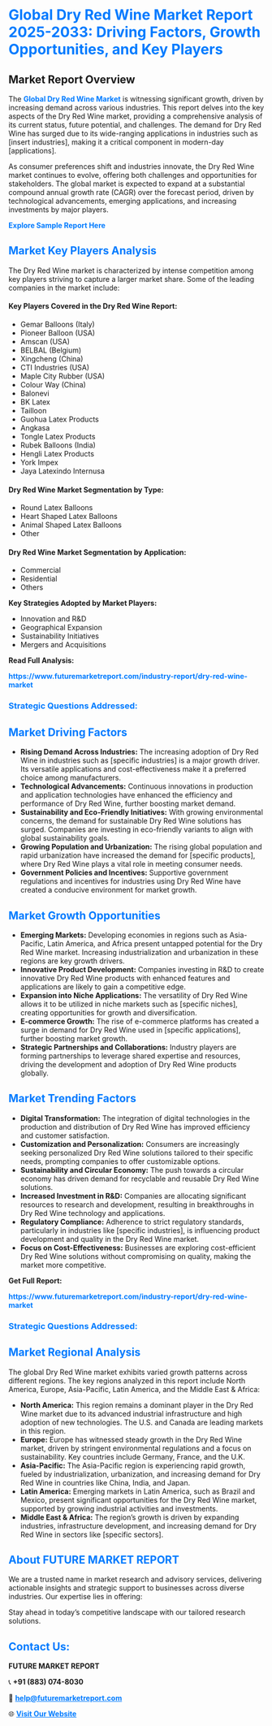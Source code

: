 <h1 style="color: #007BFF;">Global Dry Red Wine Market Report 2025-2033: Driving Factors, Growth Opportunities, and Key Players</h1>

<section id="overview">
<h2>Market Report Overview</h2>
<p>The <a href="https://www.futuremarketreport.com/industry-report/dry-red-wine-market" style="color: #007BFF; text-decoration: none;"><strong>Global Dry Red Wine Market</strong></a> is witnessing significant growth, driven by increasing demand across various industries. This report delves into the key aspects of the Dry Red Wine market, providing a comprehensive analysis of its current status, future potential, and challenges. The demand for Dry Red Wine has surged due to its wide-ranging applications in industries such as [insert industries], making it a critical component in modern-day [applications].</p>
<p>As consumer preferences shift and industries innovate, the Dry Red Wine market continues to evolve, offering both challenges and opportunities for stakeholders. The global market is expected to expand at a substantial compound annual growth rate (CAGR) over the forecast period, driven by technological advancements, emerging applications, and increasing investments by major players.</p>
</section>

<section id="overview">
<p><a href="https://www.futuremarketreport.com/request-sample/reportId=32078" style="color: #007BFF; text-decoration: none;"><strong>Explore Sample Report Here</strong></a></p>
</section>

<section id="key-players">
<h2 style="color: #007BFF;">Market Key Players Analysis</h2>
<p>The Dry Red Wine market is characterized by intense competition among key players striving to capture a larger market share. Some of the leading companies in the market include:</p>
<h4>Key Players Covered in the Dry Red Wine Report:</h4>
<ul><li>Gemar Balloons (Italy)</li><li>Pioneer Balloon (USA)</li><li>Amscan (USA)</li><li>BELBAL (Belgium)</li><li>Xingcheng (China)</li><li>CTI Industries (USA)</li><li>Maple City Rubber (USA)</li><li>Colour Way (China)</li><li>Balonevi</li><li>BK Latex</li><li>Tailloon</li><li>Guohua Latex Products</li><li>Angkasa</li><li>Tongle Latex Products</li><li>Rubek Balloons (India)</li><li>Hengli Latex Products</li><li>York Impex</li><li>Jaya Latexindo Internusa</li></ul>
<h4>Dry Red Wine Market Segmentation by Type:</h4>
<ul><li>Round Latex Balloons</li><li>Heart Shaped Latex Balloons</li><li>Animal Shaped Latex Balloons</li><li>Other</li></ul>

<h4>Dry Red Wine Market Segmentation by Application:</h4>
<ul><li>Commercial</li><li>Residential</li><li>Others</li></ul>
<p><strong>Key Strategies Adopted by Market Players:</strong></p>
<ul>
<li>Innovation and R&D</li>
<li>Geographical Expansion</li>
<li>Sustainability Initiatives</li>
<li>Mergers and Acquisitions</li>
</ul>
</section>

<section>
<p><strong>Read Full Analysis: </strong></p><a href="https://www.futuremarketreport.com/industry-report/dry-red-wine-market" style="color: #007BFF; text-decoration: none;"><strong>https://www.futuremarketreport.com/industry-report/dry-red-wine-market</strong></a>
<h3 style="color: #007BFF;">Strategic Questions Addressed:</h3>
</section>

<section id="driving-factors">
<h2 style="color: #007BFF;">Market Driving Factors</h2>
<ul>
<li><strong>Rising Demand Across Industries:</strong> The increasing adoption of Dry Red Wine in industries such as [specific industries] is a major growth driver. Its versatile applications and cost-effectiveness make it a preferred choice among manufacturers.</li>
<li><strong>Technological Advancements:</strong> Continuous innovations in production and application technologies have enhanced the efficiency and performance of Dry Red Wine, further boosting market demand.</li>
<li><strong>Sustainability and Eco-Friendly Initiatives:</strong> With growing environmental concerns, the demand for sustainable Dry Red Wine solutions has surged. Companies are investing in eco-friendly variants to align with global sustainability goals.</li>
<li><strong>Growing Population and Urbanization:</strong> The rising global population and rapid urbanization have increased the demand for [specific products], where Dry Red Wine plays a vital role in meeting consumer needs.</li>
<li><strong>Government Policies and Incentives:</strong> Supportive government regulations and incentives for industries using Dry Red Wine have created a conducive environment for market growth.</li>
</ul>
</section>

<section id="growth-opportunities">
<h2 style="color: #007BFF;">Market Growth Opportunities</h2>
<ul>
<li><strong>Emerging Markets:</strong> Developing economies in regions such as Asia-Pacific, Latin America, and Africa present untapped potential for the Dry Red Wine market. Increasing industrialization and urbanization in these regions are key growth drivers.</li>
<li><strong>Innovative Product Development:</strong> Companies investing in R&D to create innovative Dry Red Wine products with enhanced features and applications are likely to gain a competitive edge.</li>
<li><strong>Expansion into Niche Applications:</strong> The versatility of Dry Red Wine allows it to be utilized in niche markets such as [specific niches], creating opportunities for growth and diversification.</li>
<li><strong>E-commerce Growth:</strong> The rise of e-commerce platforms has created a surge in demand for Dry Red Wine used in [specific applications], further boosting market growth.</li>
<li><strong>Strategic Partnerships and Collaborations:</strong> Industry players are forming partnerships to leverage shared expertise and resources, driving the development and adoption of Dry Red Wine products globally.</li>
</ul>
</section>

<section id="trending-factors">
<h2 style="color: #007BFF;">Market Trending Factors</h2>
<ul>
<li><strong>Digital Transformation:</strong> The integration of digital technologies in the production and distribution of Dry Red Wine has improved efficiency and customer satisfaction.</li>
<li><strong>Customization and Personalization:</strong> Consumers are increasingly seeking personalized Dry Red Wine solutions tailored to their specific needs, prompting companies to offer customizable options.</li>
<li><strong>Sustainability and Circular Economy:</strong> The push towards a circular economy has driven demand for recyclable and reusable Dry Red Wine solutions.</li>
<li><strong>Increased Investment in R&D:</strong> Companies are allocating significant resources to research and development, resulting in breakthroughs in Dry Red Wine technology and applications.</li>
<li><strong>Regulatory Compliance:</strong> Adherence to strict regulatory standards, particularly in industries like [specific industries], is influencing product development and quality in the Dry Red Wine market.</li>
<li><strong>Focus on Cost-Effectiveness:</strong> Businesses are exploring cost-efficient Dry Red Wine solutions without compromising on quality, making the market more competitive.</li>
</ul>
</section>

<section>
<p><strong>Get Full Report: </strong></p><a href="https://www.futuremarketreport.com/industry-report/dry-red-wine-market" style="color: #007BFF; text-decoration: none;"><strong>https://www.futuremarketreport.com/industry-report/dry-red-wine-market</strong></a>
<h3 style="color: #007BFF;">Strategic Questions Addressed:</h3>
</section>


<section id="regional-analysis">
<h2 style="color: #007BFF;">Market Regional Analysis</h2>
<p>The global Dry Red Wine market exhibits varied growth patterns across different regions. The key regions analyzed in this report include North America, Europe, Asia-Pacific, Latin America, and the Middle East & Africa:</p>
<ul>
<li><strong>North America:</strong> This region remains a dominant player in the Dry Red Wine market due to its advanced industrial infrastructure and high adoption of new technologies. The U.S. and Canada are leading markets in this region.</li>
<li><strong>Europe:</strong> Europe has witnessed steady growth in the Dry Red Wine market, driven by stringent environmental regulations and a focus on sustainability. Key countries include Germany, France, and the U.K.</li>
<li><strong>Asia-Pacific:</strong> The Asia-Pacific region is experiencing rapid growth, fueled by industrialization, urbanization, and increasing demand for Dry Red Wine in countries like China, India, and Japan.</li>
<li><strong>Latin America:</strong> Emerging markets in Latin America, such as Brazil and Mexico, present significant opportunities for the Dry Red Wine market, supported by growing industrial activities and investments.</li>
<li><strong>Middle East & Africa:</strong> The region’s growth is driven by expanding industries, infrastructure development, and increasing demand for Dry Red Wine in sectors like [specific sectors].</li>
</ul>
</section>

<footer>
<h2 style="color: #007BFF;">About FUTURE MARKET REPORT</h2>
<p>We are a trusted name in market research and advisory services, delivering actionable insights and strategic support to businesses across diverse industries. Our expertise lies in offering:</p>

<p>Stay ahead in today’s competitive landscape with our tailored research solutions.</p>

<h2 style="color: #007BFF;">Contact Us:</h2>
<p><strong>FUTURE MARKET REPORT</strong></p>
<p>📞 <strong>+91 (883) 074-8030</strong></p>
<p>📧 <strong><a href="mailto:help@futuremarketreport.com" style="color: #007BFF;">help@futuremarketreport.com</a></strong></p>
<p>🌐 <strong><a href="https://www.futuremarketreport.com/" style="color: #007BFF;">Visit Our Website</a></strong></p>
</footer>